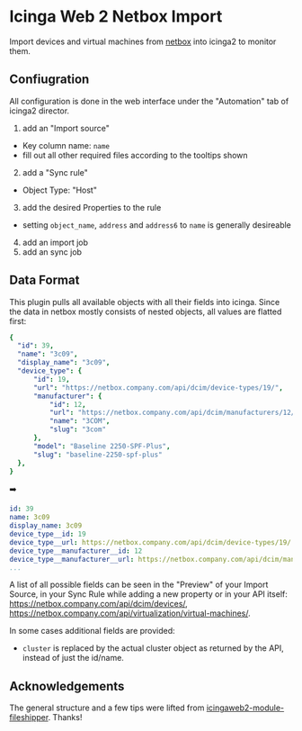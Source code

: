# Icinga Web 2 Netbox Import

Import devices and virtual machines from [netbox](https://github.com/digitalocean/netbox)
into icinga2 to monitor them.

## Confiugration

All configuration is done in the web interface under the "Automation" tab of
icinga2 director.

1. add an "Import source"
  * Key column name: `name`
  * fill out all other required files according to the tooltips shown
2. add a "Sync rule"
  * Object Type: "Host"
3. add the desired Properties to the rule
  * setting `object_name`, `address` and `address6` to `name` is generally desireable
4. add an import job
5. add an sync job

## Data Format

This plugin pulls all available objects with all their fields into icinga. Since
the data in netbox mostly consists of nested objects, all values are flatted
first:

```yml
{
  "id": 39,
  "name": "3c09",
  "display_name": "3c09",
  "device_type": {
      "id": 19,
      "url": "https://netbox.company.com/api/dcim/device-types/19/",
      "manufacturer": {
          "id": 12,
          "url": "https://netbox.company.com/api/dcim/manufacturers/12/",
          "name": "3COM",
          "slug": "3com"
      },
      "model": "Baseline 2250-SPF-Plus",
      "slug": "baseline-2250-spf-plus"
  },
}
```

:arrow_right:

```yml
id: 39
name: 3c09
display_name: 3c09
device_type__id: 19
device_type__url: https://netbox.company.com/api/dcim/device-types/19/
device_type__manufacturer__id: 12
device_type__manufacturer__url: https://netbox.company.com/api/dcim/manufacturers/12/
...
```

A list of all possible fields can be seen in the "Preview" of your Import Source,
in your Sync Rule while adding a new property or in your API itself: https://netbox.company.com/api/dcim/devices/,
https://netbox.company.com/api/virtualization/virtual-machines/.

In some cases additional fields are provided:

* `cluster` is replaced by the actual cluster object as returned by the API,
  instead of just the id/name.

## Acknowledgements

The general structure and a few tips were lifted from [icingaweb2-module-fileshipper](https://github.com/Icinga/icingaweb2-module-fileshipper).
Thanks!
